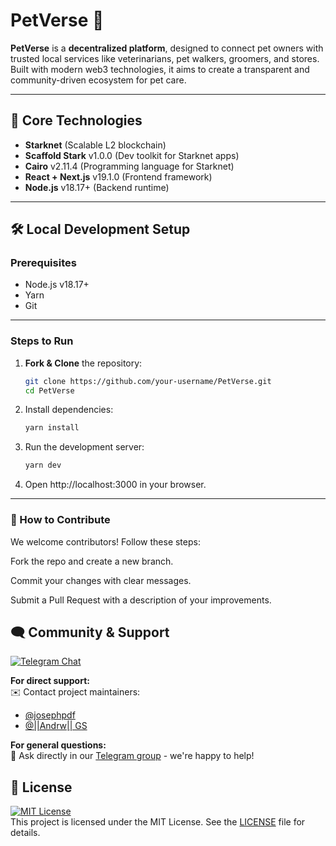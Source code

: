# PetVerse 🐾

**PetVerse** is a **decentralized platform**, designed to connect pet owners with trusted local services like veterinarians, pet walkers, groomers, and stores. Built with modern web3 technologies, it aims to create a transparent and community-driven ecosystem for pet care.

---

## 🚀 Core Technologies  
- **Starknet** (Scalable L2 blockchain)
- **Scaffold Stark** v1.0.0 (Dev toolkit for Starknet apps)  
- **Cairo** v2.11.4 (Programming language for Starknet)
- **React + Next.js** v19.1.0 (Frontend framework)  
- **Node.js** v18.17+ (Backend runtime)  

---

## 🛠️ Local Development Setup  

### Prerequisites  
- Node.js v18.17+ 
- Yarn
- Git  

---

### Steps to Run  
1. **Fork & Clone** the repository:  
   ```bash
   git clone https://github.com/your-username/PetVerse.git
   cd PetVerse
2. Install dependencies:
   ```bash
   yarn install
3. Run the development server:
   ```bash
   yarn dev
4. Open http://localhost:3000 in your browser.

---

### 🤝 How to Contribute
We welcome contributors! Follow these steps:

Fork the repo and create a new branch.

Commit your changes with clear messages.

Submit a Pull Request with a description of your improvements.
 
## 🗨️ Community & Support  
[![Telegram Chat](https://img.shields.io/badge/Telegram-Join%20our%20Community-blue?style=flat-square&logo=telegram)](https://t.me/petverse_contributors)  

**For direct support:**  
✉️ Contact project maintainers:  
- [@josephpdf](https://t.me/josephpdf)  
- [@||Andrw|| GS](https://t.me/andrwgs) 

**For general questions:**  
💬 Ask directly in our [Telegram group](https://t.me/petverse_contributors) - we're happy to help! 

## 📄 License  
[![MIT License](https://img.shields.io/badge/License-MIT-green?style=flat-square)](LICENSE)  
This project is licensed under the MIT License. See the [LICENSE](LICENSE) file for details. 


 
